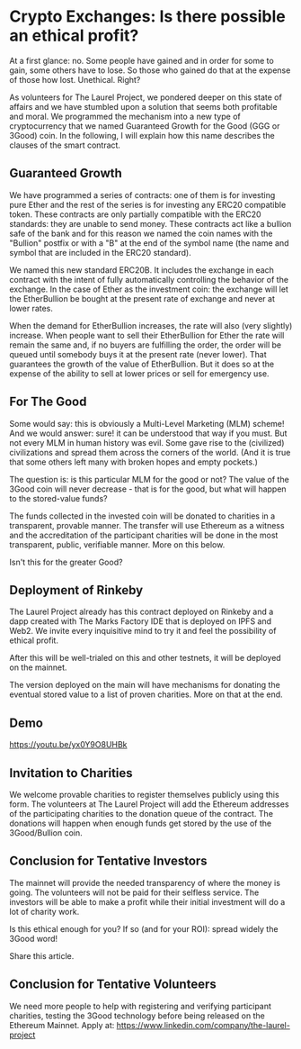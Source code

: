 # Crypto Exchanges: Is there possible an ethical profit?

At a first glance: no. Some people have gained and in order for some to gain, some others have to lose. So those who gained do that at the expense of those how lost. Unethical. Right?

As volunteers for The Laurel Project, we pondered deeper on this state of affairs and we have stumbled upon a solution that seems both profitable and moral. We programmed the mechanism into a new type of cryptocurrency that we named Guaranteed Growth for the Good (GGG or 3Good) coin. In the following, I will explain how this name describes the clauses of the smart contract.

## Guaranteed Growth

We have programmed a series of contracts: one of them is for investing pure Ether and the rest of the series is for investing any ERC20 compatible token. These contracts are only partially compatible with the ERC20 standards: they are unable to send money. These contracts act like a bullion safe of the bank and for this reason we named the coin names with the "Bullion" postfix or with a "B" at the end of the symbol name (the name and symbol that are included in the ERC20 standard).

We named this new standard ERC20B. It includes the exchange in each contract with the intent of fully automatically controlling the behavior of the exchange. In the case of Ether as the investment coin: the exchange will let the EtherBullion be bought at the present rate of exchange and never at lower rates.

When the demand for EtherBullion increases, the rate will also (very slightly) increase. When people want to sell their EtherBullion for Ether the rate will remain the same and, if no buyers are fulfilling the order, the order will be queued until somebody buys it at the present rate (never lower). That guarantees the growth of the value of EtherBullion. But it does so at the expense of the ability to sell at lower prices or sell for emergency use.

## For The Good

Some would say: this is obviously a Multi-Level Marketing (MLM) scheme! And we would answer: sure! it can be understood that way if you must. But not every MLM in human history was evil. Some gave rise to the (civilized) civilizations and spread them across the corners of the world. (And it is true that some others left many with broken hopes and empty pockets.)

The question is: is this particular MLM for the good or not? The value of the 3Good coin will never decrease - that is for the good, but what will happen to the stored-value funds?

The funds collected in the invested coin will be donated to charities in a transparent, provable manner. The transfer will use Ethereum as a witness and the accreditation of the participant charities will be done in the most transparent, public, verifiable manner. More on this below.

Isn't this for the greater Good?

## Deployment of Rinkeby

The Laurel Project already has this contract deployed on Rinkeby and a dapp created with The Marks Factory IDE that is deployed on IPFS and Web2. We invite every inquisitive mind to try it and feel the possibility of ethical profit.

After this will be well-trialed on this and other testnets, it will be deployed on the mainnet.

The version deployed on the main will have mechanisms for donating the eventual stored value to a list of proven charities. More on that at the end.

## Demo

https://youtu.be/yx0Y9O8UHBk

## Invitation to Charities

We welcome provable charities to register themselves publicly using this form. The volunteers at The Laurel Project will add the Ethereum addresses of the participating charities to the donation queue of the contract. The donations will happen when enough funds get stored by the use of the 3Good/Bullion coin.

## Conclusion for Tentative Investors

The mainnet will provide the needed transparency of where the money is going. The volunteers will not be paid for their selfless service. The investors will be able to make a profit while their initial investment will do a lot of charity work.

Is this ethical enough for you? If so (and for your ROI): spread widely the 3Good word!

Share this article.

## Conclusion for Tentative Volunteers

We need more people to help with registering and verifying participant charities, testing the 3Good technology before being released on the Ethereum Mainnet. Apply at: https://www.linkedin.com/company/the-laurel-project

